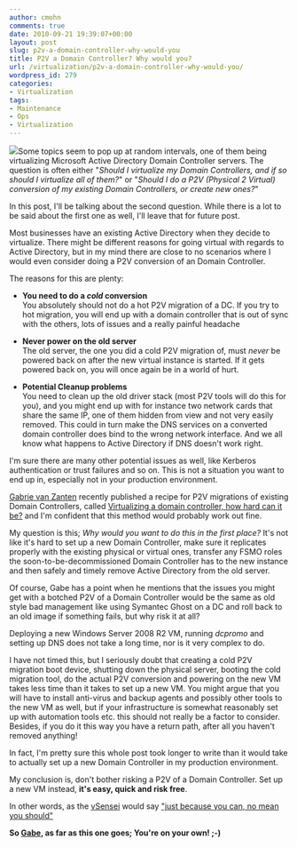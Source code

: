 ```yaml
---
author: cmohn
comments: true
date: 2010-09-21 19:39:07+00:00
layout: post
slug: p2v-a-domain-controller-why-would-you
title: P2V a Domain Controller? Why would you?
url: /virtualization/p2v-a-domain-controller-why-would-you/
wordpress_id: 279
categories:
- Virtualization
tags:
- Maintenance
- Ops
- Virtualization
---
```


![](/images/logos/vmware-logo.gif)Some topics seem to pop up at random intervals, one of them being virtualizing Microsoft Active Directory Domain Controller servers. The question is often either "_Should I virtualize my Domain Controllers, and if so should I virtualize all of them?_" or "_Should I do a P2V (Physical 2 Virtual) conversion of my existing Domain Controllers, or create new ones?_"

In this post, I'll be talking about the second question. While there is a lot to be said about the first one as well, I'll leave that for future post. 

Most businesses have an existing Active Directory when they decide to virtualize. There might be different reasons for going virtual with regards to Active Directory, but in my mind there are close to no scenarios where I would even consider doing a P2V conversion of an Domain Controller. 

The reasons for this are plenty:




  * **You need to do a _cold_ conversion**  
You absolutely should not do a hot P2V migration of a DC. If you try to hot migration, you will end up with a domain controller that is out of sync with the others, lots of issues and a really painful headache


  * **Never power on the old server**  
The old server, the one you did a cold P2V migration of, must _never_ be powered back on after the new virtual instance is started. If it gets powered back on, you will once again be in a world of hurt.


  * **Potential Cleanup problems**  
You need to clean up the old driver stack (most P2V tools will do this for you), and you might end up with for instance two network cards that share the same IP, one of them hidden from view and not very easily removed. This could in turn make the DNS services on a converted domain controller does bind to the wrong network interface. And we all know what happens to Active Directory if DNS doesn't work right.



I'm sure there are many other potential issues as well, like Kerberos authentication or trust failures and so on. This is not a situation you want to end up in, especially not in your production environment.

[Gabrie van Zanten](http://twitter.com/gabvirtualworld) recently published a recipe for P2V migrations of existing Domain Controllers, called [Virtualizing a domain controller, how hard can it be?](http://www.gabesvirtualworld.com/virtualizing-a-domain-controller-how-hard-can-it-be/) and I'm confident that this method would probably work out fine. 

My question is this; _Why would you want to do this in the first place?_ It's not like it's hard to set up a new Domain Controller, make sure it replicates properly with the existing physical or virtual ones, transfer any FSMO roles the soon-to-be-decommissioned Domain Controller has to the new instance and then safely and timely remove Active Directory from the old server. 

Of course, Gabe has a point when he mentions that the issues you might get with a botched P2V of a Domain Controller would be the same as old style bad management like using Symantec Ghost on a DC and roll back to an old image if something fails, but why risk it at all? 

Deploying a new Windows Server 2008 R2 VM, running _dcpromo_ and setting up DNS does not take a long time, nor is it very complex to do. 

I have not timed this, but I seriously doubt that creating a cold P2V migration boot device, shutting down the physical server, booting the cold migration tool, do the actual P2V conversion and powering on the new VM takes less time than it takes to set up a new VM. You might argue that you will have to install anti-virus and backup agents and possibly other tools to the new VM as well, but if your infrastructure is somewhat reasonably set up with automation tools etc. this should not really be a factor to consider. Besides, if you do it this way you have a return path, after all you haven't removed anything!

In fact, I'm pretty sure this whole post took longer to write than it would take to actually set up a new Domain Controller in my production environment. 

My conclusion is, don't bother risking a P2V of a Domain Controller. Set up a new VM instead, **it's easy, quick and risk free**. 

In other words, as the [vSensei](http://twitter.com/search?q=vsensei) would say ["just because you can, no mean you should"](http://twitter.com/ChrisDearden/statuses/25135153842)

**So [Gabe](http://twitter.com/gabvirtualworld), as far as this one goes; You're on your own! ;-)**
